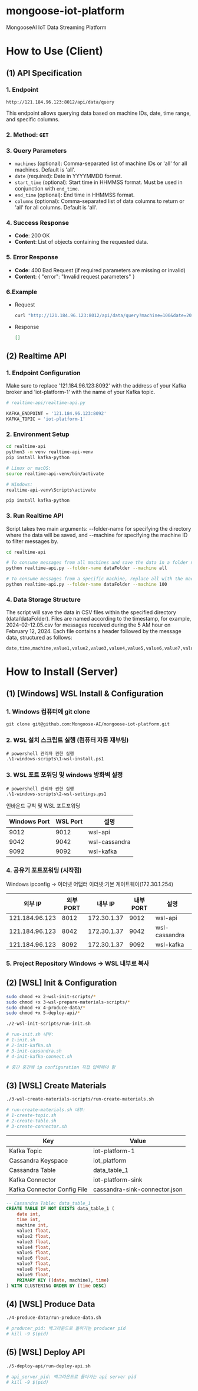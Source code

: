 # mongoose-iot-platform
MongooseAI IoT Data Streaming Platform

# How to Use (Client)

## (1) API Specification

### 1. Endpoint

`http://121.184.96.123:8012/api/data/query`

This endpoint allows querying data based on machine IDs, date, time range, and specific columns.

### 2. Method: `GET`

### 3. Query Parameters

- `machines` (optional): Comma-separated list of machine IDs or 'all' for all machines. Default is 'all'.
- `date` (required): Date in YYYYMMDD format.
- `start_time` (optional): Start time in HHMMSS format. Must be used in conjunction with `end_time`.
- `end_time` (optional): End time in HHMMSS format.
- `columns` (optional): Comma-separated list of data columns to return or 'all' for all columns. Default is 'all'.

### 4. Success Response

- **Code**: 200 OK
- **Content**: List of objects containing the requested data.

### 5. Error Response

- **Code**: 400 Bad Request (if required parameters are missing or invalid)
- **Content**: { "error": "Invalid request parameters" }

### 6.Example

- Request

    ```bash
    curl "http://121.184.96.123:8012/api/data/query?machine=100&date=20240215&start_time=093000&end_time=095959"
    ```

- Response

    ```json
    []
    ```

## (2) Realtime API

### 1. Endpoint Configuration

Make sure to replace '121.184.96.123:8092' with the address of your Kafka broker and 'iot-platform-1' with the name of your Kafka topic.

```python
# realtime-api/realtime-api.py

KAFKA_ENDPOINT = '121.184.96.123:8092'
KAFKA_TOPIC = 'iot-platform-1'
```

### 2. Environment Setup

```bash
cd realtime-api
python3 -m venv realtime-api-venv
pip install kafka-python

# Linux or macOS:
source realtime-api-venv/bin/activate

# Windows:
realtime-api-venv\Scripts\activate

pip install kafka-python
```

### 3. Run Realtime API

Script takes two main arguments: --folder-name for specifying the directory where the data will be saved, and --machine for specifying the machine ID to filter messages by.

```bash
cd realtime-api

# To consume messages from all machines and save the data in a folder named dataFolder
python realtime-api.py --folder-name dataFolder --machine all

# To consume messages from a specific machine, replace all with the machine ID:
python realtime-api.py --folder-name dataFolder --machine 100
```

### 4. Data Storage Structure

The script will save the data in CSV files within the specified directory (data/dataFolder). Files are named according to the timestamp, for example, 2024-02-12.05.csv for messages received during the 5 AM hour on February 12, 2024. Each file contains a header followed by the message data, structured as follows:

```
date,time,machine,value1,value2,value3,value4,value5,value6,value7,value8,value9
```

# How to Install (Server)

## (1) [Windows] WSL Install & Configuration

###  1. Windows 컴퓨터에 git clone

```
git clone git@github.com:Mongoose-AI/mongoose-iot-platform.git
```

### 2. WSL 설치 스크립트 실행 (컴퓨터 자동 재부팅)

```
# powershell 관리자 권한 실행
.\1-windows-scripts\1-wsl-install.ps1
```

### 3. WSL 포트 포워딩 및 windows 방화벽 설정

```
# powershell 관리자 권한 실행
.\1-windows-scripts\2-wsl-settings.ps1
```

인바운드 규칙 및 WSL 포트포워딩

|Windows Port|WSL Port|설명|
|--|--|--|
|9012|9012|wsl-api|
|9042|9042|wsl-cassandra|
|9092|9092|wsl-kafka|

### 4. 공유기 포트포워딩 (시작점)

Windows ipconfig -> 이더넷 어댑터 이더넷:기본 게이트웨이(172.30.1.254)

|외부 IP|외부 PORT|내부 IP|내부 PORT|설명|
|--|--|--|--|--|
|121.184.96.123|8012|172.30.1.37|9012|wsl-api|
|121.184.96.123|8042|172.30.1.37|9042|wsl-cassandra|
|121.184.96.123|8092|172.30.1.37|9092|wsl-kafka|

### 5. Project Repository Windows -> WSL 내부로 복사

## (2) [WSL] Init & Configuration

```bash
sudo chmod +x 2-wsl-init-scripts/*
sudo chmod +x 3-wsl-prepare-materials-scripts/*
sudo chmod +x 4-produce-data/*
sudo chmod +x 5-deploy-api/*
```

```bash
./2-wsl-init-scripts/run-init.sh

# run-init.sh 내부:
# 1-init.sh
# 2-init-kafka.sh
# 3-init-cassandra.sh
# 4-init-kafka-connect.sh

# 중간 중간에 ip configuration 직접 입력해야 함
```

## (3) [WSL] Create Materials

```bash
./3-wsl-create-materials-scripts/run-create-materials.sh

# run-create-materials.sh 내부:
# 1-create-topic.sh
# 2-create-table.sh
# 3-create-connector.sh
```

|Key|Value|
|--|--|
|Kafka Topic|iot-platform-1|
|Cassandra Keyspace|iot_platform|
|Cassandra Table|data_table_1|
|Kafka Connector|iot-platform-sink|
|Kafka Connector Config File|cassandra-sink-connector.json|

```sql
-- Cassandra Table: data_table_1
CREATE TABLE IF NOT EXISTS data_table_1 (
    date int,
    time int,
    machine int,
    value1 float,
    value2 float,
    value3 float,
    value4 float,
    value5 float,
    value6 float,
    value7 float,
    value8 float,
    value9 float,
    PRIMARY KEY ((date, machine), time)
) WITH CLUSTERING ORDER BY (time DESC)
```

## (4) [WSL] Produce Data

```bash
./4-produce-data/run-produce-data.sh

# producer_pid: 백그라운드로 돌아가는 producer pid
# kill -9 $(pid)
```

## (5) [WSL] Deploy API

```bash
./5-deploy-api/run-deploy-api.sh

# api_server_pid: 백그라운드로 돌아가는 api server pid
# kill -9 $(pid)
```